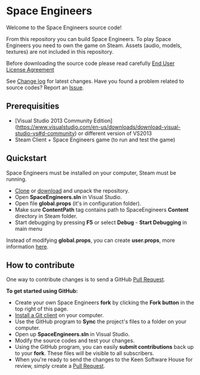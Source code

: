 Space Engineers
===============

Welcome to the Space Engineers source code! 

From this repository you can build Space Engineers. To play Space Engineers you need to own the game on Steam. Assets (audio, models, textures) are not included in this repository.

Before downloading the source code please read carefully
[End User License Agreement](https://github.com/KeenSoftwareHouse/SpaceEngineers/blob/master/EULA.txt)

See [Change log](https://github.com/KeenSoftwareHouse/SpaceEngineers/wiki/Change-log) for latest changes. Have you found a problem related to source codes? Report an [Issue](https://github.com/KeenSoftwareHouse/SpaceEngineers/issues).

Prerequisities
--------------
- [Visual Studio 2013 Community Edition] (https://www.visualstudio.com/en-us/downloads/download-visual-studio-vs#d-community) or different version of VS2013
- Steam Client + Space Engineers game (to run and test the game)

Quickstart
----------
Space Engineers must be installed on your computer, Steam must be running.

- [Clone](github-windows://openRepo/https://github.com/KeenSoftwareHouse/SpaceEngineers) or [download](https://github.com/KeenSoftwareHouse/SpaceEngineers/archive/master.zip) and unpack the repository.
- Open **SpaceEngineers.sln** in Visual Studio.
- Open file **global.props** (it's in configuration folder).
- Make sure **ContentPath** tag contains path to SpaceEngineers **Content** directory in Steam folder.
- Start debugging by pressing **F5** or select **Debug** - **Start Debugging** in main menu

Instead of modifying **global.props**, you can create **user.props**, more information [here](https://github.com/KeenSoftwareHouse/SpaceEngineers/wiki/Initial-setup).

How to contribute
-----------------

One way to contribute changes is to send a GitHub [Pull Request](https://help.github.com/articles/using-pull-requests).

**To get started using GitHub:**

- Create your own Space Engineers **fork** by clicking the __Fork button__ in the top right of this page.
- [Install a Git client](http://help.github.com/articles/set-up-git) on your computer.
- Use the GitHub program to **Sync** the project's files to a folder on your computer.
- Open up **SpaceEngineers.sln** in Visual Studio.
- Modify the source codes and test your changes.
- Using the GitHub program, you can easily **submit contributions** back up to your **fork**.  These files will be visible to all subscribers.
- When you're ready to send the changes to the Keen Software House for review, simply create a [Pull Request](https://help.github.com/articles/using-pull-requests).
